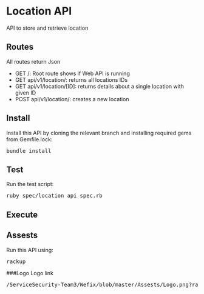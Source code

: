 # Location API
API to store and retrieve location

## Routes
All routes return Json

- GET /: Root route shows if Web API is running
- GET api/v1/location/: returns all locations IDs
- GET api/v1/location/[ID]: returns details about a single location with given ID
- POST api/v1/location/: creates a new location 

## Install
Install this API by cloning the relevant branch and installing required gems from Gemfile.lock:

<pre>
bundle install
</pre>

## Test
Run the test script:
<pre>
ruby spec/location_api_spec.rb
</pre>

## Execute

## Assests
Run this API using:
<pre>
rackup
</pre>

###Logo
Logo link
<pre>
/ServiceSecurity-Team3/Wefix/blob/master/Assests/Logo.png?raw=true
</pre>